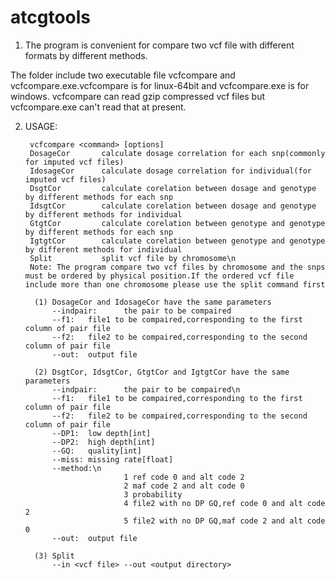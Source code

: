 # atcgtools

1. The program is convenient for compare two vcf file with different formats by different methods.

The folder include two executable file vcfcompare and vcfcompare.exe.vcfcompare is for linux-64bit and vcfcompare.exe is for windows.
vcfcompare can read gzip compressed vcf files but vcfcompare.exe can't read that at present.

2. USAGE:
   
        vcfcompare <command> [options]
        DosageCor       calculate dosage correlation for each snp(commonly for imputed vcf files)
        IdosageCor      calculate dosage correlation for individual(for imputed vcf files)
        DsgtCor         calculate corelation between dosage and genotype by different methods for each snp
        IdsgtCor        calculate corelation between dosage and genotype by different methods for individual
        GtgtCor         calculate corelation between genotype and genotype by different methods for each snp
        IgtgtCor        calculate corelation between genotype and genotype by different methods for individual
        Split           split vcf file by chromosome\n
        Note: The program compare two vcf files by chromosome and the snps must be ordered by physical position.If the ordered vcf file include more than one chromosome please use the split command first

         (1) DosageCor and IdosageCor have the same parameters
             --indpair:      the pair to be compaired
             --f1:   file1 to be compaired,corresponding to the first column of pair file
             --f2:   file2 to be compaired,corresponding to the second column of pair file
             --out:  output file
    
         (2) DsgtCor, IdsgtCor, GtgtCor and IgtgtCor have the same parameters
             --indpair:      the pair to be compaired\n
             --f1:   file1 to be compaired,corresponding to the first column of pair file
             --f2:   file2 to be compaired,corresponding to the second column of pair file
             --DP1:  low depth[int]
             --DP2:  high depth[int]
             --GQ:   quality[int]
             --miss: missing rate[float]
             --method:\n
                             1 ref code 0 and alt code 2
                             2 maf code 2 and alt code 0
                             3 probability
                             4 file2 with no DP GQ,ref code 0 and alt code 2
                             5 file2 with no DP GQ,maf code 2 and alt code 0
             --out:  output file

         (3) Split
             --in <vcf file> --out <output directory>

